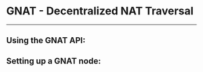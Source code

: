 GNAT - Decentralized NAT Traversal
===================
---

Using the GNAT API:
---  

Setting up a GNAT node:
---

